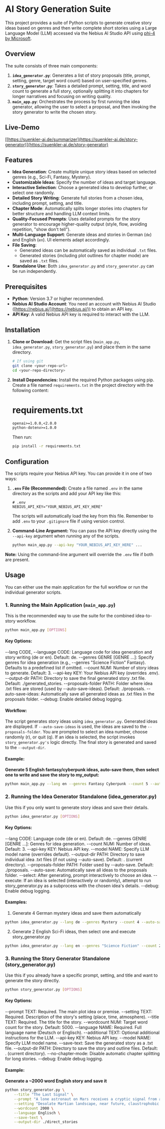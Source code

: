 # AI Story Generation Suite

This project provides a suite of Python scripts to generate creative story ideas based on genres and then write complete short stories using a Large Language Model (LLM) accessed via the Nebius AI Studio API using [phi-4 by Microsoft](https://huggingface.co/microsoft/phi-4).

## Overview
The suite consists of three main components:

1.  **`idea_generator.py`**: Generates a list of story proposals (title, prompt, setting, genre, target word count) based on user-specified genres.
2.  **`story_generator.py`**: Takes a detailed prompt, setting, title, and word count to generate a full story, optionally splitting it into chapters for longer narratives and focusing on writing quality.
3.  **`main_app.py`**: Orchestrates the process by first running the idea generator, allowing the user to select a proposal, and then invoking the story generator to write the chosen story.

## Live-Demo

[[https://suenkler-ai.de/summarizer](https://suenkler-ai.de/story-generator)](https://suenkler-ai.de/story-generator)

## Features

*   **Idea Generation**: Create multiple unique story ideas based on selected genres (e.g., Sci-Fi, Fantasy, Mystery).
*   **Customizable Ideas**: Specify the number of ideas and target language.
*   **Interactive Selection**: Choose a generated idea to develop further, or select one randomly.
*   **Detailed Story Writing**: Generate full stories from a chosen idea, including prompt, setting, and title.
*   **Chapter Mode**: Automatically splits longer stories into chapters for better structure and handling LLM context limits.
*   **Quality-Focused Prompts**: Uses detailed prompts for the story generator to encourage higher-quality output (style, flow, avoiding repetition, "show don't tell").
*   **Multi-Language Support**: Generate ideas and stories in German (`de`) and English (`en`). UI elements adapt accordingly.
*   **File Saving**:
    *   Generated ideas can be automatically saved as individual `.txt` files.
    *   Generated stories (including plot outlines for chapter mode) are saved as `.txt` files.
*   **Standalone Use**: Both `idea_generator.py` and `story_generator.py` can be run independently.

## Prerequisites

*   **Python**: Version 3.7 or higher recommended.
*   **Nebius AI Studio Account**: You need an account with Nebius AI Studio ([https://nebius.ai/](https://nebius.ai/)) to obtain an API key.
*   **API Key**: A valid Nebius API key is required to interact with the LLM.

## Installation

1.  **Clone or Download:** Get the script files (`main_app.py`, `idea_generator.py`, `story_generator.py`) and place them in the same directory.
    ```bash
    # If using git
    git clone <your-repo-url>
    cd <your-repo-directory>
    ```
2.  **Install Dependencies:** Install the required Python packages using pip. Create a file named `requirements.txt` in the project directory with the following content:
    # requirements.txt
    ```txt
    openai>=1.0.0,<2.0.0
    python-dotenv>=1.0.0
    ```

    Then run:
    ```bash
    pip install -r requirements.txt
    ```

## Configuration

The scripts require your Nebius API key. You can provide it in one of two ways:

1.  **`.env` File (Recommended):** Create a file named `.env` in the same directory as the scripts and add your API key like this:
    ```dotenv
    # .env
    NEBIUS_API_KEY="YOUR_NEBIUS_API_KEY_HERE"
    ```
    The scripts will automatically load the key from this file. Remember to add `.env` to your `.gitignore` file if using version control.

2.  **Command-Line Argument:** You can pass the API key directly using the `--api-key` argument when running any of the scripts.
    ```bash
    python main_app.py --api-key "YOUR_NEBIUS_API_KEY_HERE" ...
    ```

**Note:** Using the command-line argument will override the `.env` file if both are present.

## Usage

You can either use the main application for the full workflow or run the individual generator scripts.

### 1. Running the Main Application (`main_app.py`)

This is the recommended way to use the suite for the combined idea-to-story workflow.

```bash
python main_app.py [OPTIONS]
```
#### Key Options:
--lang CODE, --language CODE: Language code for idea generation and story writing (de or en). Default: de.
--genres GENRE [GENRE ...]: Specify genres for idea generation (e.g., --genres "Science Fiction" Fantasy). Defaults to a predefined list if omitted.
--count NUM: Number of story ideas to generate. Default: 3.
--api-key KEY: Your Nebius API key (overrides .env).
--output-dir PATH: Directory to save the final generated story .txt file. Default: ./generated_stories.
--proposals-folder PATH: Folder where idea .txt files are stored (used by --auto-save-ideas). Default: ./proposals.
--auto-save-ideas: Automatically save all generated ideas as .txt files in the proposals folder.
--debug: Enable detailed debug logging.

#### Workflow:
The script generates story ideas using `idea_generator.py`.
Generated ideas are displayed.
If `--auto-save-ideas` is used, the ideas are saved to the `--proposals-folder`.
You are prompted to select an idea number, choose randomly (r), or quit (q).
If an idea is selected, the script invokes `story_generator.py's` logic directly.
The final story is generated and saved to the `--output-dir`.

#### Example:

**Generate 5 English fantasy/cyberpunk ideas, auto-save them, then select one to write and save the story to my_output:** 

```bash
python main_app.py --lang en --genres Fantasy Cyberpunk --count 5 --auto-save-ideas --output-dir ./my_output
```

### 2. Running the Idea Generator Standalone (idea_generator.py)
Use this if you only want to generate story ideas and save their details.

```bash
python idea_generator.py [OPTIONS]
```
#### Key Options:
--lang CODE: Language code (de or en). Default: de.
--genres GENRE [GENRE ...]: Genres for idea generation.
--count NUM: Number of ideas. Default: 3.
--api-key KEY: Nebius API key.
--model NAME: Specify LLM model name (overrides default).
--output-dir PATH: Directory to save individual idea .txt files (if not using --auto-save). Default: . (current directory).
--proposals-folder PATH: Folder used by --auto-save. Default: ./proposals.
--auto-save: Automatically save all ideas to the proposals folder.
--select: After generating, prompt interactively to choose an idea.
--execute: If an idea is selected (interactively or randomly), attempt to run story_generator.py as a subprocess with the chosen idea's details.
--debug: Enable debug logging.

#### Examples:
1. Generate 4 German mystery ideas and save them automatically
```bash
python idea_generator.py --lang de --genres Mystery --count 4 --auto-save
```

2. Generate 2 English Sci-Fi ideas, then select one and execute story_generator.py
```bash
python idea_generator.py --lang en --genres "Science Fiction" --count 2 --select --execute
```

### 3. Running the Story Generator Standalone (story_generator.py)
Use this if you already have a specific prompt, setting, and title and want to generate the story directly.
```bash
python story_generator.py [OPTIONS]
```
#### Key Options:
--prompt TEXT: Required. The main plot idea or premise.
--setting TEXT: Required. Description of the story's setting (place, time, atmosphere).
--title TEXT: Required. The title for the story.
--wordcount NUM: Target word count for the story. Default: 5000.
--language NAME: Required. Full language name (Deutsch or Englisch).
--additional TEXT: Optional additional instructions for the LLM.
--api-key KEY: Nebius API key.
--model NAME: Specify LLM model name.
--save-text: Save the generated story as a .txt file.
--output-dir PATH: Directory to save the story and outline files. Default: . (current directory).
--no-chapter-mode: Disable automatic chapter splitting for long stories.
--debug: Enable debug logging.

#### Example:
**Generate a ~2000 word English story and save it** 
```bash
python story_generator.py \
    --title "The Last Signal" \
    --prompt "A lone astronaut on Mars receives a cryptic signal from an unknown source, just as their life support begins to fail." \
    --setting "Desolate Martian landscape, near future, claustrophobic hab module, growing sense of dread." \
    --wordcount 2000 \
    --language Englisch \
    --save-text \
    --output-dir ./direct_stories
```
